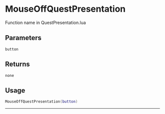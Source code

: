 # MouseOffQuestPresentation
Function name in QuestPresentation.lua
## Parameters
`button`
## Returns
`none`
## Usage
```lua
MouseOffQuestPresentation(button)
```
---
